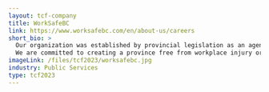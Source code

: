 ```yaml
---
layout: tcf-company
title: WorkSafeBC
link: https://www.worksafebc.com/en/about-us/careers
short_bio: >
  Our organization was established by provincial legislation as an agency with the mandate to oversee a no-fault insurance system for the workplace.<br/><br/>
  We are committed to creating a province free from workplace injury or illness, and to providing service driven by our core values of integrity, accountability, and innovation. By partnering with workers and employers, we help British Columbians come home from work safe every day.
imageLink: /files/tcf2023/worksafebc.jpg
industry: Public Services
type: tcf2023
---
```

